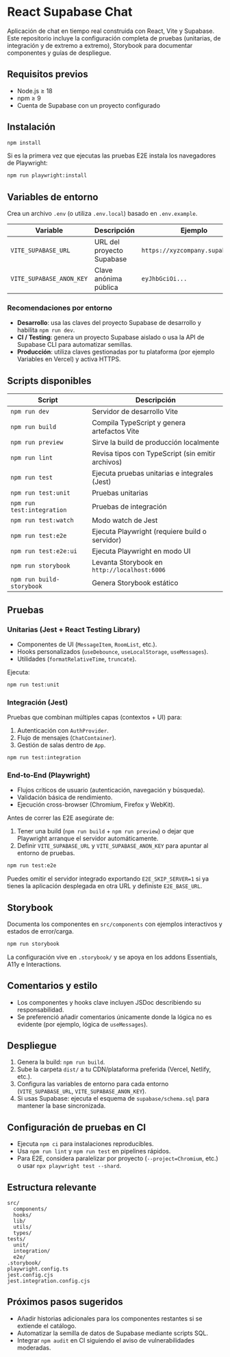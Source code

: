 # React Supabase Chat

Aplicación de chat en tiempo real construida con React, Vite y Supabase. Este repositorio incluye la configuración completa de pruebas (unitarias, de integración y de extremo a extremo), Storybook para documentar componentes y guías de despliegue.

## Requisitos previos

- Node.js ≥ 18
- npm ≥ 9
- Cuenta de Supabase con un proyecto configurado

## Instalación

```bash
npm install
```

Si es la primera vez que ejecutas las pruebas E2E instala los navegadores de Playwright:

```bash
npm run playwright:install
```

## Variables de entorno

Crea un archivo `.env` (o utiliza `.env.local`) basado en `.env.example`.

| Variable | Descripción | Ejemplo |
| --- | --- | --- |
| `VITE_SUPABASE_URL` | URL del proyecto Supabase | `https://xyzcompany.supabase.co` |
| `VITE_SUPABASE_ANON_KEY` | Clave anónima pública | `eyJhbGciOi...` |

### Recomendaciones por entorno

- **Desarrollo**: usa las claves del proyecto Supabase de desarrollo y habilita `npm run dev`.
- **CI / Testing**: genera un proyecto Supabase aislado o usa la API de Supabase CLI para automatizar semillas.
- **Producción**: utiliza claves gestionadas por tu plataforma (por ejemplo Variables en Vercel) y activa HTTPS.

## Scripts disponibles

| Script | Descripción |
| --- | --- |
| `npm run dev` | Servidor de desarrollo Vite |
| `npm run build` | Compila TypeScript y genera artefactos Vite |
| `npm run preview` | Sirve la build de producción localmente |
| `npm run lint` | Revisa tipos con TypeScript (sin emitir archivos) |
| `npm run test` | Ejecuta pruebas unitarias e integrales (Jest) |
| `npm run test:unit` | Pruebas unitarias |
| `npm run test:integration` | Pruebas de integración |
| `npm run test:watch` | Modo watch de Jest |
| `npm run test:e2e` | Ejecuta Playwright (requiere build o servidor) |
| `npm run test:e2e:ui` | Ejecuta Playwright en modo UI |
| `npm run storybook` | Levanta Storybook en `http://localhost:6006` |
| `npm run build-storybook` | Genera Storybook estático |

## Pruebas

### Unitarias (Jest + React Testing Library)

- Componentes de UI (`MessageItem`, `RoomList`, etc.).
- Hooks personalizados (`useDebounce`, `useLocalStorage`, `useMessages`).
- Utilidades (`formatRelativeTime`, `truncate`).

Ejecuta:

```bash
npm run test:unit
```

### Integración (Jest)

Pruebas que combinan múltiples capas (contextos + UI) para:

1. Autenticación con `AuthProvider`.
2. Flujo de mensajes (`ChatContainer`).
3. Gestión de salas dentro de `App`.

```bash
npm run test:integration
```

### End-to-End (Playwright)

- Flujos críticos de usuario (autenticación, navegación y búsqueda).
- Validación básica de rendimiento.
- Ejecución cross-browser (Chromium, Firefox y WebKit).

Antes de correr las E2E asegúrate de:

1. Tener una build (`npm run build` + `npm run preview`) o dejar que Playwright arranque el servidor automáticamente.
2. Definir `VITE_SUPABASE_URL` y `VITE_SUPABASE_ANON_KEY` para apuntar al entorno de pruebas.

```bash
npm run test:e2e
```

Puedes omitir el servidor integrado exportando `E2E_SKIP_SERVER=1` si ya tienes la aplicación desplegada en otra URL y definiste `E2E_BASE_URL`.

## Storybook

Documenta los componentes en `src/components` con ejemplos interactivos y estados de error/carga.

```bash
npm run storybook
```

La configuración vive en `.storybook/` y se apoya en los addons Essentials, A11y e Interactions.

## Comentarios y estilo

- Los componentes y hooks clave incluyen JSDoc describiendo su responsabilidad.
- Se preferenció añadir comentarios únicamente donde la lógica no es evidente (por ejemplo, lógica de `useMessages`).

## Despliegue

1. Genera la build: `npm run build`.
2. Sube la carpeta `dist/` a tu CDN/plataforma preferida (Vercel, Netlify, etc.).
3. Configura las variables de entorno para cada entorno (`VITE_SUPABASE_URL`, `VITE_SUPABASE_ANON_KEY`).
4. Si usas Supabase: ejecuta el esquema de `supabase/schema.sql` para mantener la base sincronizada.

## Configuración de pruebas en CI

- Ejecuta `npm ci` para instalaciones reproducibles.
- Usa `npm run lint` y `npm run test` en pipelines rápidos.
- Para E2E, considera paralelizar por proyecto (`--project=Chromium`, etc.) o usar `npx playwright test --shard`.

## Estructura relevante

```
src/
  components/
  hooks/
  lib/
  utils/
  types/
tests/
  unit/
  integration/
  e2e/
.storybook/
playwright.config.ts
jest.config.cjs
jest.integration.config.cjs
```

## Próximos pasos sugeridos

- Añadir historias adicionales para los componentes restantes si se extiende el catálogo.
- Automatizar la semilla de datos de Supabase mediante scripts SQL.
- Integrar `npm audit` en CI siguiendo el aviso de vulnerabilidades moderadas.
